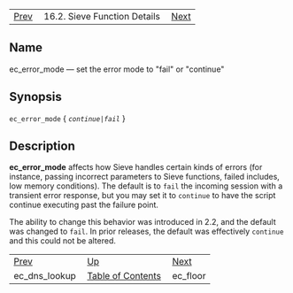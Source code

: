 |     |     |     |
| --- | --- | --- |
| [Prev](sieve.ref.ec_dns_lookup)  | 16.2. Sieve Function Details |  [Next](sieve.ref.ec_floor) |

<a name="sieve.ref.ec_error_mode"></a>
## Name

ec_error_mode — set the error mode to "fail" or "continue"

## Synopsis

`ec_error_mode` { *`continue|fail`* }

<a name="idp29522256"></a>
## Description

**ec_error_mode** affects how Sieve handles certain kinds of errors (for instance, passing incorrect parameters to Sieve functions, failed includes, low memory conditions). The default is to `fail` the incoming session with a transient error response, but you may set it to `continue` to have the script continue executing past the failure point.

The ability to change this behavior was introduced in 2.2, and the default was changed to `fail`. In prior releases, the default was effectively `continue` and this could not be altered.


|     |     |     |
| --- | --- | --- |
| [Prev](sieve.ref.ec_dns_lookup)  | [Up](sieve.ref.files) |  [Next](sieve.ref.ec_floor) |
| ec_dns_lookup  | [Table of Contents](index) |  ec_floor |
